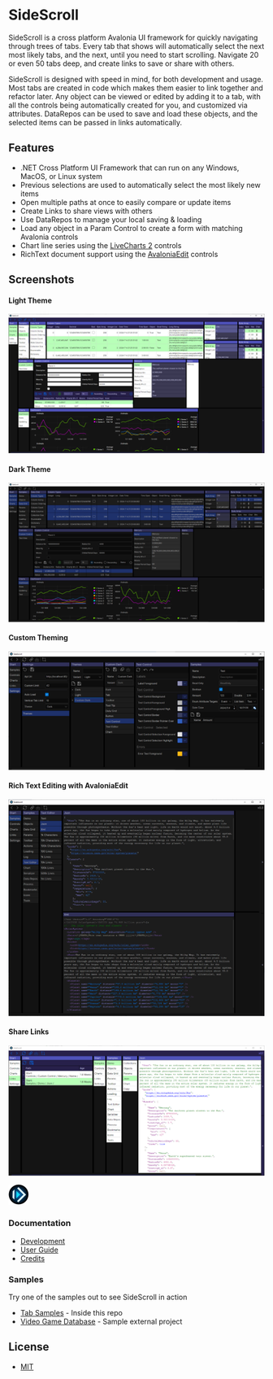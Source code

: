 # SideScroll
SideScroll is a cross platform Avalonia UI framework for quickly navigating through trees of tabs. Every tab that shows will automatically select the next most likely tabs, and the next, until you need to start scrolling. Navigate 20 or even 50 tabs deep, and create links to save or share with others.

SideScroll is designed with speed in mind, for both development and usage. Most tabs are created in code which makes them easier to link together and refactor later. Any object can be viewed or edited by adding it to a tab, with all the controls being automatically created for you, and customized via attributes. DataRepos can be used to save and load these objects, and the selected items can be passed in links automatically.

## Features
* .NET Cross Platform UI Framework that can run on any Windows, MacOS, or Linux system
* Previous selections are used to automatically select the most likely new items
* Open multiple paths at once to easily compare or update items
* Create Links to share views with others
* Use DataRepos to manage your local saving & loading
* Load any object in a Param Control to create a form with matching Avalonia controls
* Chart line series using the [LiveCharts 2](https://github.com/beto-rodriguez/LiveCharts2) controls
* RichText document support using the [AvaloniaEdit](https://github.com/AvaloniaUI/AvaloniaEdit) controls

## Screenshots
#### Light Theme
![Light Theme](Images/Screenshots/ColumnTypes_CustomControl_Charts_Light.png)
#### Dark Theme
![Dark Theme](Images/Screenshots/ColumnTypes_CustomControl_Charts_Dark.png)
#### Custom Theming
![Custom Theme](Images/Screenshots/CustomTheme.png)
#### Rich Text Editing with AvaloniaEdit
![Rich Text Editing](Images/Screenshots/TextEditorJsonAndXml.png)
#### Share Links
![Links](Images/Screenshots/Links.png)

![Logo](Images/Logo/png/SideScroll_40.png)

### Documentation
* [Development](Docs/Dev/Development.md)
* [User Guide](Docs/UserGuide.md)
* [Credits](Docs/Credits.md)

### Samples
Try one of the samples out to see SideScroll in action
* [Tab Samples](/Programs/SideScroll.Start.Avalonia/MainWindow.cs) - Inside this repo
* [Video Game Database](https://github.com/SideScrollUI/VideoGamesDB) - Sample external project

## License
* [MIT](LICENSE)